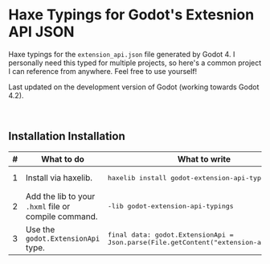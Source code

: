 # Haxe Typings for Godot's Extesnion API JSON

Haxe typings for the `extension_api.json` file generated by Godot 4. I personally need this typed for multiple projects, so here's a common project I can reference from anywhere. Feel free to use yourself!

Last updated on the development version of Godot (working towards Godot 4.2).

&nbsp;

## Installation Installation
| # | What to do | What to write |
| - | ------ | ------ |
| 1 | Install via haxelib. | <pre>haxelib install godot-extension-api-typings</pre> |
| 2 | Add the lib to your `.hxml` file or compile command. | <pre lang="hxml">-lib godot-extension-api-typings</pre> |
| 3 | Use the `godot.ExtensionApi` type. | <pre lang="haxe">final data: godot.ExtensionApi = Json.parse(File.getContent("extension-api.json"))</pre> |

